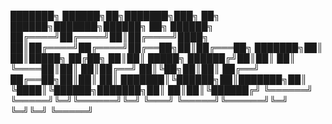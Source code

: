 ███████╗ ██████╗██╗███████╗███╗   ██╗ ██████╗███████╗██████╗ ██╗ ██████╗ 
██╔════╝██╔════╝██║██╔════╝████╗  ██║██╔════╝██╔════╝██╔══██╗██║██╔═══██╗
███████╗██║     ██║█████╗  ██╔██╗ ██║██║     █████╗  ██████╔╝██║██║   ██║
╚════██║██║     ██║██╔══╝  ██║╚██╗██║██║     ██╔══╝  ██╔══██╗██║██║   ██║
███████║╚██████╗██║███████╗██║ ╚████║╚██████╗███████╗██║  ██║██║╚██████╔╝
╚══════╝ ╚═════╝╚═╝╚══════╝╚═╝  ╚═══╝ ╚═════╝╚══════╝╚═╝  ╚═╝╚═╝ ╚═════╝ 
                                                                         
